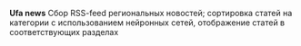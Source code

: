 **Ufa news**
Сбор RSS-feed региональных новостей; сортировка статей на категории с использованием нейронных сетей, отображение статей в соответствующих разделах